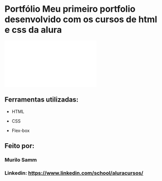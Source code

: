 # Portfólio Meu primeiro portfolio desenvolvido com os cursos de html e css da alura


![image](file:///C:/Users/infocell/Desktop/portfolio/index.html)

## Ferramentas utilizadas:

* HTML

* CSS

* Flex-box

## Feito por:

### Murilo Samm

### Linkedin: https://www.linkedin.com/school/aluracursos/

```
